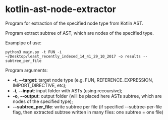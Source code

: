 # kotlin-ast-node-extractor

Program for extraction of the specified node type from Kotlin AST.

Program extract subtree of AST, which are nodes of the specified type.

Examplpe of use:
```
python3 main.py -t FUN -i ~/Desktop/least_recently_indexed_14_41_29_10_2017 -o results --subtree_per_file
```

Program arguments:
* **-t**, **--target**: target node type (e.g. FUN, REFERENCE_EXPRESSION, IMPORT_DIRECTIVE, etc);
* **-i**, **--input**: input folder with ASTs (using recoursive);
* **-o**, **--output**: output folder (will be placed here ASTs subtree, which are nodes of the specified type);
* **--subtree_per_file**: write subtree per file (if specified --subtree-per-file flag, then extracted subtree written in many files: one subtree = one file)
